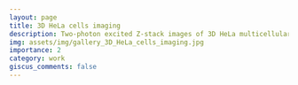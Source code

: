 ```yaml
---
layout: page
title: 3D HeLa cells imaging
description: Two-photon excited Z-stack images of 3D HeLa multicellular spheroids (MCSs)
img: assets/img/gallery_3D_HeLa_cells_imaging.jpg
importance: 2
category: work
giscus_comments: false
---
```

